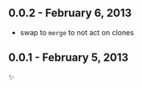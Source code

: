 
0.0.2 - February 6, 2013
------------------------
* swap to `merge` to not act on clones

0.0.1 - February 5, 2013
------------------------
:sparkles: